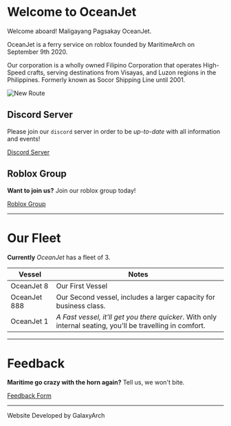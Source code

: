 
# Welcome to OceanJet

Welcome aboard! Maligayang Pagsakay OceanJet.

OceanJet is a ferry service on roblox founded by MaritimeArch on September 9th 2020.

Our corporation is a wholly owned Filipino Corporation that operates High-Speed crafts, serving destinations from Visayas, and Luzon regions in the Philippines. Formerly known as Socor Shipping Line until 2001.


![New Route](https://OceanJet.github.io/PABLO.png)

## Discord Server 

Please join our `discord` server in order to be _up-to-date_ with all information and events!


[Discord Server](https://discord.gg/ghJh5D8)


## Roblox Group

**Want to join us?**
Join our roblox group today!

[Roblox Group](https://www.roblox.com/groups/7711744/OJ-Oceanjet-Philippines-Roblox)

---
# Our Fleet

**Currently** _OceanJet_ has a fleet of 3.

Vessel | Notes
-------|------
OceanJet 8 | Our First Vessel
OceanJet 888 | Our Second vessel, includes a larger capacity for business class.
OceanJet 1 | _A Fast vessel, it'll get you there quicker_. With only internal seating, you'll be travelling in comfort.

---
# Feedback

**Maritime go crazy with the horn again?** Tell us, we won't bite.

[Feedback Form](tempfeedback.md)

---
Website Developed by GalaxyArch
